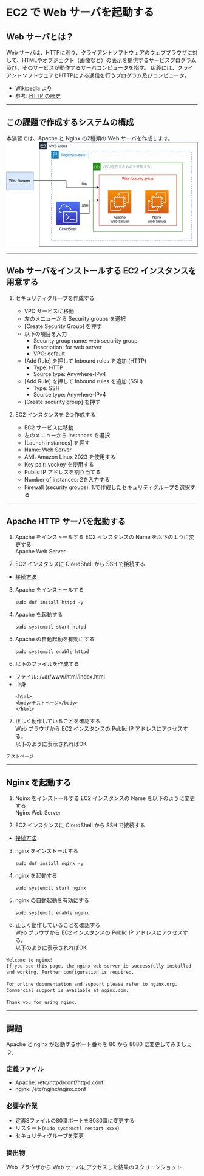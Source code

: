 # EC2 で Web サーバを起動する
## Web サーバとは？
Web サーバは、HTTPに則り、クライアントソフトウェアのウェブブラウザに対して、HTMLやオブジェクト（画像など）の表示を提供するサービスプログラム及び、そのサービスが動作するサーバコンピュータを指す。 広義には、クライアントソフトウェアとHTTPによる通信を行うプログラム及びコンピュータ。

* [Wikipedia](https://ja.wikipedia.org/wiki/Web%E3%82%B5%E3%83%BC%E3%83%90) より
* 参考: [HTTP の歴史](https://speakerdeck.com/cupperservice/history-of-http)

---
## この課題で作成するシステムの構成
本演習では、Apache と Nginx の2種類の Web サーバを作成します。
![](./img/s1.png)

---
## Web サーバをインストールする EC2 インスタンスを用意する
1. セキュリティグループを作成する
    * VPC サービスに移動
    * 左のメニューから Security groups を選択
    * [Create Security Group] を押す
    * 以下の項目を入力
      * Security group name: web security group
      * Description: for web server
      * VPC: default
    * [Add Rule] を押して Inbound rules を追加 (HTTP)
      * Type: HTTP
      * Source type: Anywhere-IPv4
    * [Add Rule] を押して Inbound rules を追加 (SSH)
      * Type: SSH
      * Source type: Anywhere-IPv4
    * [Create security group] を押す

2. EC2 インスタンスを 2つ作成する
    * EC2 サービスに移動
    * 左のメニューから instances を選択
    * [Launch instances] を押す
    * Name: Web Server
    * AMI: Amazon Linux 2023 を使用する
    * Key pair: vockey を使用する
    * Public IP アドレスを割り当てる
    * Number of instances: 2を入力する
    * Firewall (security groups): 1.で作成したセキュリティグループを選択する

---
## Apache HTTP サーバを起動する
1. Apache をインストールする EC2 インスタンスの Name を以下のように変更する  
Apache Web Server

2. EC2 インスタンスに CloudShell から SSH で接続する
  * [接続方法](https://github.com/cupperservice/HJ-2023/blob/main/%E8%AA%B2%E9%A1%8C/00.EC2%E3%82%92%E8%B5%B7%E5%8B%95%E3%81%99%E3%82%8B/README.md#ec2-%E3%82%A4%E3%83%B3%E3%82%B9%E3%82%BF%E3%83%B3%E3%82%B9%E3%81%ABssh-%E3%81%A7%E6%8E%A5%E7%B6%9A)

3. Apache をインストールする

    `sudo dnf install httpd -y`

4. Apache を起動する

    `sudo systemctl start httpd`

5. Apache の自動起動を有効にする

    `sudo systemctl enable httpd`

6. 以下のファイルを作成する
  * ファイル: /var/www/html/index.html
  * 中身
    ```
    <html>
    <body>テストページ</body>
    </html>
    ```

7. 正しく動作していることを確認する  
Web ブラウザから EC2 インスタンスの Public IP アドレスにアクセスする。  
以下のように表示されればOK

```
テストページ
```

---
## Nginx を起動する
1. Nginx をインストールする EC2 インスタンスの Name を以下のように変更する  
Nginx Web Server

2. EC2 インスタンスに CloudShell から SSH で接続する
  * [接続方法](https://github.com/cupperservice/HJ-2023/blob/main/%E8%AA%B2%E9%A1%8C/00.EC2%E3%82%92%E8%B5%B7%E5%8B%95%E3%81%99%E3%82%8B/README.md#ec2-%E3%82%A4%E3%83%B3%E3%82%B9%E3%82%BF%E3%83%B3%E3%82%B9%E3%81%ABssh-%E3%81%A7%E6%8E%A5%E7%B6%9A)

3. nginx をインストールする

    `sudo dnf install nginx -y`

4. nginx を起動する

    `sudo systemctl start nginx`

5. nginx の自動起動を有効にする


    `sudo systemctl enable nginx`

6. 正しく動作していることを確認する  
Web ブラウザから EC2 インスタンスの Public IP アドレスにアクセスする。  
以下のように表示されればOK

```
Welcome to nginx!
If you see this page, the nginx web server is successfully installed and working. Further configuration is required.

For online documentation and support please refer to nginx.org.
Commercial support is available at nginx.com.

Thank you for using nginx.
```

---
## 課題
Apache と nginx が起動するポート番号を 80 から 8080 に変更してみましょう。

### 定義ファイル
* Apache: /etc/httpd/conf/httpd.conf 
* nginx: /etc/nginx/nginx.conf

### 必要な作業
* 定義Sファイルの80番ポートを8080番に変更する
* リスタート(`sudo systemctl restart xxxx`)
* セキュリティグループを変更

### 提出物
Web ブラウザから Web サーバにアクセスした結果のスクリーンショット
